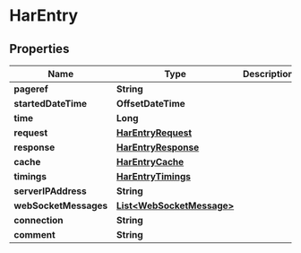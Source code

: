 

# HarEntry


## Properties

| Name | Type | Description | Notes |
|------------ | ------------- | ------------- | -------------|
|**pageref** | **String** |  |  [optional] |
|**startedDateTime** | **OffsetDateTime** |  |  |
|**time** | **Long** |  |  |
|**request** | [**HarEntryRequest**](HarEntryRequest.md) |  |  |
|**response** | [**HarEntryResponse**](HarEntryResponse.md) |  |  |
|**cache** | [**HarEntryCache**](HarEntryCache.md) |  |  |
|**timings** | [**HarEntryTimings**](HarEntryTimings.md) |  |  |
|**serverIPAddress** | **String** |  |  [optional] |
|**webSocketMessages** | [**List&lt;WebSocketMessage&gt;**](WebSocketMessage.md) |  |  [optional] |
|**connection** | **String** |  |  [optional] |
|**comment** | **String** |  |  [optional] |



